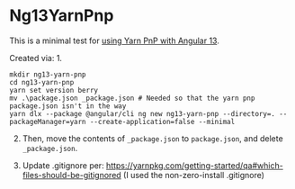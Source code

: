 # Ng13YarnPnp

This is a minimal test for [using Yarn PnP with Angular 13](https://github.com/angular/angular-cli/issues/16980).

Created via:
1.
```
mkdir ng13-yarn-pnp
cd ng13-yarn-pnp
yarn set version berry
mv .\package.json _package.json # Needed so that the yarn pnp package.json isn't in the way
yarn dlx --package @angular/cli ng new ng13-yarn-pnp --directory=. --packageManager=yarn --create-application=false --minimal
```

2. Then, move the contents of `_package.json` to `package.json`, and delete `_package.json`.

3. Update .gitignore per: https://yarnpkg.com/getting-started/qa#which-files-should-be-gitignored
(I used the non-zero-install .gitignore)
